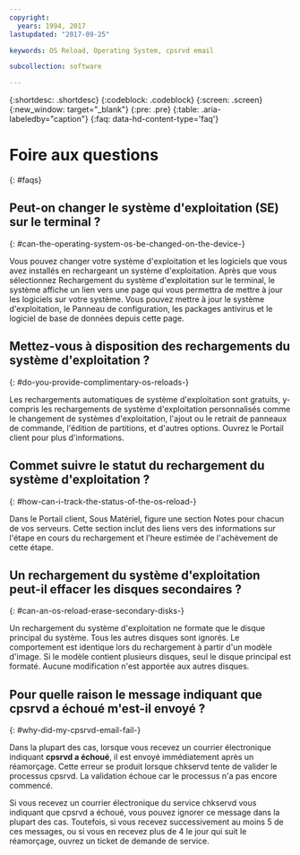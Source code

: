 ```yaml
---
copyright:
  years: 1994, 2017
lastupdated: "2017-09-25"

keywords: OS Reload, Operating System, cpsrvd email

subcollection: software

---
```


{:shortdesc: .shortdesc}
{:codeblock: .codeblock}
{:screen: .screen}
{:new_window: target="_blank"}
{:pre: .pre}
{:table: .aria-labeledby="caption"}
{:faq: data-hd-content-type='faq'}

# Foire aux questions
{: #faqs}

## Peut-on changer le système d'exploitation (SE) sur le terminal ?
{: #can-the-operating-system-os-be-changed-on-the-device-}

Vous pouvez changer votre système d'exploitation et les logiciels que vous avez installés en rechargeant un système d'exploitation<!--[OS Reload](perform-os-reload-device.html){:new_window}-->. Après que vous sélectionnez Rechargement du système d'exploitation sur le terminal, le système affiche un lien vers une page qui vous permettra de mettre à jour les logiciels sur votre système. Vous pouvez mettre à jour le système d'exploitation, le Panneau de configuration, les packages antivirus et le logiciel de base de données depuis cette page.

## Mettez-vous à disposition des rechargements du système d'exploitation ?
{: #do-you-provide-complimentary-os-reloads-}

Les rechargements automatiques de système d'exploitation sont gratuits, y-compris les rechargements de système d'exploitation personnalisés comme le changement de systèmes d'exploitation, l'ajout ou le retrait de panneaux de commande, l'édition de partitions, et d'autres options. Ouvrez le Portail client pour plus d'informations.

## Commet suivre le statut du rechargement du système d'exploitation ?
{: #how-can-i-track-the-status-of-the-os-reload-}

Dans le Portail client, Sous Matériel, figure une section Notes pour chacun de vos serveurs. Cette section inclut des liens vers des informations sur l'étape en cours du rechargement et l'heure estimée de l'achèvement de cette étape.

## Un rechargement du système d'exploitation peut-il effacer les disques secondaires ?
{: #can-an-os-reload-erase-secondary-disks-}

Un rechargement du système d'exploitation ne formate que le disque principal du système. Tous les autres disques sont ignorés. Le comportement est identique lors du rechargement à partir d'un modèle d'image. Si le modèle contient plusieurs disques, seul le disque principal est formaté. Aucune modification n'est apportée aux autres disques.

## Pour quelle raison le message indiquant que cpsrvd a échoué m'est-il envoyé ?
{: #why-did-my-cpsrvd-email-fail-}

Dans la plupart des cas, lorsque vous recevez un courrier électronique indiquant **cpsrvd a échoué**, il est envoyé immédiatement après un réamorçage. Cette erreur se produit lorsque chkservd tente de valider le processus cpsrvd. La validation échoue car le processus n'a pas encore commencé.

Si vous recevez un courrier électronique du service chkservd vous indiquant que cpsrvd a échoué, vous pouvez ignorer ce message dans la plupart des cas. Toutefois, si vous recevez successivement au moins 5 de ces messages, ou si vous en recevez plus de 4 le jour qui suit le réamorçage, ouvrez un ticket de demande de service.

